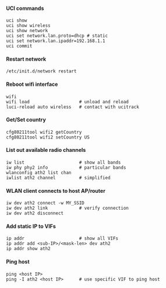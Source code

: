 #### UCI commands
```
uci show
uci show wireless
uci show network
uci set network.lan.proto=dhcp # static
uci set network.lan.ipaddr=192.168.1.1
uci commit
```

#### Restart network
```
/etc/init.d/network restart
```

#### Reboot wifi interface
```
wifi
wifi load                   # unload and reload
luci-reload auto wireless   # contact with ucitrack
```

#### Get/Set country
```
cfg80211tool wifi2 getCountry
cfg80211tool wifi2 setCountry US
```

#### List out available radio channels
```
iw list                     # show all bands
iw phy phy2 info            # particular bands
wlanconfig ath2 list chan
iwlist ath2 channel         # simplified
```

#### WLAN client connects to host AP/router
```
iw dev ath2 connect -w MY_SSID
iw dev ath2 link            # verify connection
iw dev ath2 disconnect
```

#### Add static IP to VIFs
```
ip addr                     # show all VIFs
ip addr add <sub-IP>/<mask-len> dev ath2
ip addr show ath2
```

#### Ping host
```
ping <host IP>
ping -I ath2 <host IP>      # use specific VIF to ping host
```
